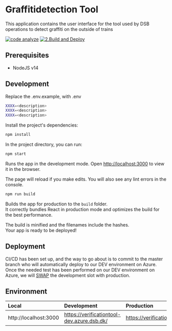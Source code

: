# Graffitidetection Tool
This application contains the user interface for the tool used by DSB operations to detect graffiti on the outside of trains

[![code analyze](https://github.com/DanskeStatsbaner/graffiti.verificationtool.ui/actions/workflows/1.analyze.yml/badge.svg)](https://github.com/DanskeStatsbaner/graffiti.verificationtool.ui/actions/workflows/1.analyze.yml)
[![2.Build and Deploy](https://github.com/DanskeStatsbaner/graffiti.verificationtool.ui/actions/workflows/2.build_deploy.yml/badge.svg)](https://github.com/DanskeStatsbaner/graffiti.verificationtool.ui/actions/workflows/2.build_deploy.yml)

## Prerequisites
- NodeJS v14

## Development

Replace the .env.example, with .env
```sh
XXXX=<description>
XXXX=<description>
XXXX=<description>
```

Install the project's dependencies:
```sh
npm install
```

In the project directory, you can run:
```sh
npm start
```

Runs the app in the development mode.
Open [http://localhost:3000](http://localhost:3000) to view it in the browser.

The page will reload if you make edits.
You will also see any lint errors in the console.
```sh
npm run build
``` 

Builds the app for production to the `build` folder.<br />
It correctly bundles React in production mode and optimizes the build for the best performance.

The build is minified and the filenames include the hashes.<br />
Your app is ready to be deployed!

## Deployment
CI/CD has been set up, and the way to go about is to commit to the master branch who will automatically deploy to our DEV environment on Azure.
Once the needed test has been performed on our DEV environment on Azure, we will [SWAP](https://learn.microsoft.com/en-us/azure/app-service/deploy-staging-slots#swap-operation-steps) the development slot with production.

## Environment

| Local | Development | Production |
| :--- | :---- | :--- |
| http://localhost:3000 | https://verificationtool-dev.azure.dsb.dk/ | https://verificationtool.azure.dsb.dk/|
